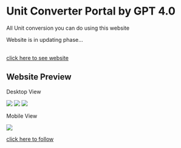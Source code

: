 <h1>Unit Converter Portal by GPT 4.0</h1>
<p>All Unit conversion you can do using this website</p>
<p>Website is in updating phase...</p>


<br>
<a href="https://prathameshvattamwar.github.io/unitconverter/">click here to see website</a>

<br>
<h2>Website Preview</h2>
<p>Desktop View</p>
<img src="https://i.imgur.com/xJGrO5X.png" />
<img src="https://i.imgur.com/tuodlOl.png" />
<img src="https://i.imgur.com/W0JoQUS.png" />
<br>
<p>Mobile View</p>
<img src="https://i.imgur.com/i6rjdjd.png" />

<a href="https://github.com/prathameshvattamwar">click here to follow</a>
